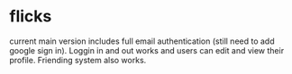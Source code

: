 # flicks

current main version includes full email authentication (still need to add google sign in). Loggin in and out works and users can edit and view their profile. Friending system also works. 
